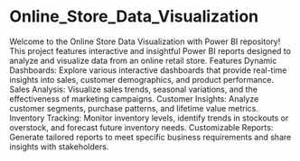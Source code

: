 # Online_Store_Data_Visualization
Welcome to the Online Store Data Visualization with Power BI repository! This project features interactive and insightful Power BI reports designed to analyze and visualize data from an online retail store.
Features
Dynamic Dashboards: Explore various interactive dashboards that provide real-time insights into sales, customer demographics, and product performance.
Sales Analysis: Visualize sales trends, seasonal variations, and the effectiveness of marketing campaigns.
Customer Insights: Analyze customer segments, purchase patterns, and lifetime value metrics.
Inventory Tracking: Monitor inventory levels, identify trends in stockouts or overstock, and forecast future inventory needs.
Customizable Reports: Generate tailored reports to meet specific business requirements and share insights with stakeholders.

